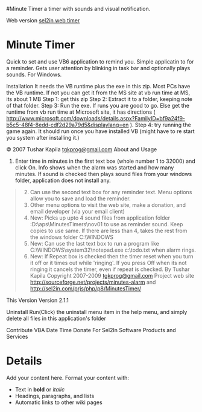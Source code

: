#Minute Timer a timer with sounds and visual notification.

Web version [sel2in web timer](http://sel2in.com/prjs/php/p8/MinutesTimer/MinutesTimerWeb.html)

# Minute Timer #

Quick to set and use VB6 application to remind you. Simple applicatin to for a reminder.
Gets user attention by blinking in task bar and optionally plays sounds. For Windows.


Installation
It needs the VB runtime plus the exe in this zip. Most PCs have the VB runtime. If not you can get it from the MS site at vb run time at MS, its about 1 MB
Step 1: get this zip
Step 2: Extract it to a folder, keeping note of that folder.
Step 3: Run the exe. If runs you are good to go. Else get the runtime from vb run time at Microsoft site, it has directions ( http://www.microsoft.com/downloads/details.aspx?FamilyID=bf9a24f9-b5c5-48f4-8edd-cdf2d29a79d5&displaylang=en ).
Step 4: try running the game again. It should run once you have installed VB (might have to re start you system after installing it.)

© 2007 Tushar Kapila tgkprog@gmail.com
About and Usage

  1. Enter time in minutes in the first text box (whole number 1 to 32000) and click On. Info shows when the alarm was started and how many minutes. If sound is checked then plays sound files from your windows folder, application does not install any.
> 2. Can use the second text box for any reminder text. Menu options allow you to save and load the reminder.
> 3. Other menu options to visit the web site, make a donation, and email developer (via your email client)
> 4. New: Picks up upto 4 sound files from application folder :D:\aps\MinutesTimers\nov01 to use as reminder sound. Keep copies to use same. If there are less than 4, takes the rest from the windows folder C:\WINDOWS
> 5. New: Can use the last text box to run a program like C:\WINDOWS\system32\notepad.exe c:\todo.txt when alarm rings.
> 6. New: If Repeat box is checked then the timer reset when you turn it off or it times out while 'ringing'. If you press Off when its not ringing it cancels the timer, even if repeat is checked. By Tushar Kapila Copyright 2007-2009 tgkprog@gmail.com Project web site http://sourceforge.net/projects/minutes-alarm and http://sel2in.com/prjs/php/p8/MinutesTimer/

This Version
Version 2.1.1

Uninstall
Run(Click) the uninstall menu item in the help menu, and simply delete all files in this application's folder

Contribute
VBA Date Time
Donate For Sel2In Software Products and Services



# Details #

Add your content here.  Format your content with:
  * Text in **bold** or _italic_
  * Headings, paragraphs, and lists
  * Automatic links to other wiki pages